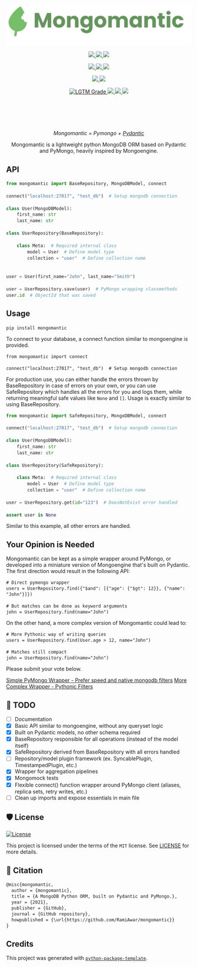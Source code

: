 ![Logo](https://github.com/RamiAwar/mongomantic/raw/main/docs/assets/text_logo.png)

<p align='center'>
  <a href="https://github.com/RamiAwar/mongomantic/actions?query=workflow%3Abuild">
    <img src='https://github.com/RamiAwar/mongomantic/workflows/build/badge.svg?branch=main&event=push'>
  </a>
  
  <a href="https://ramiawar.github.io/Mongomantic">
    <img src='https://img.shields.io/badge/docs-passing-brightgreen'>
  </a>
  
  <a href="https://pypi.org/project/mongomantic/">
    <img src='https://img.shields.io/pypi/v/mongomantic?color=green'>
  </a>
</p>

<p align='center'>
  <a href="https://github.com/PyCQA/bandit">
    <img src='https://img.shields.io/badge/security-bandit-green.svg'>
  </a>
  
  <a href="https://github.com/RamiAwar/mongomantic/blob/main/LICENSE">
    <img src='https://img.shields.io/github/license/RamiAwar/mongomantic'>
  </a>
  
  <a href="https://github.com/RamiAwar/mongomantic/pulls?utf8=%E2%9C%93&q=is%3Apr%20author%3Aapp%2Fdependabot">
    <img src='https://img.shields.io/badge/dependencies-up%20to%20date-brightgreen.svg'>
  </a>
</p>
 
<p align='center'>
  <a href="https://github.com/RamiAwar/mongomantic/blob/master/.pre-commit-config.yaml">
    <img src='https://img.shields.io/badge/pre--commit-enabled-brightgreen?logo=pre-commit&logoColor=white'>
  </a>
  
  <a href="https://github.com/RamiAwar/mongomantic/releases">
    <img src='https://img.shields.io/badge/%F0%9F%9A%80-semantic%20versions-informational.svg'>
  </a>
</p>

<p align='center'>
  <a href="https://lgtm.com/projects/g/RamiAwar/Mongomantic/context:python">
    <img alt="LGTM Grade" src="https://img.shields.io/lgtm/grade/python/github/RamiAwar/Mongomantic">
  </a>
  <a href="https://scrutinizer-ci.com/g/RamiAwar/Mongomantic/?branch=main">
  <img src='https://scrutinizer-ci.com/g/RamiAwar/Mongomantic/badges/quality-score.png?b=main'>
  </a>
  
  <a href="https://scrutinizer-ci.com/code-intelligence">
    <img src='https://scrutinizer-ci.com/g/RamiAwar/Mongomantic/badges/code-intelligence.svg?b=main'>
  </a>
  
  <a href="https://scrutinizer-ci.com/g/RamiAwar/Mongomantic/?branch=main">
    <img src='https://scrutinizer-ci.com/g/RamiAwar/Mongomantic/badges/coverage.png?b=main'>
  </a>
</p>

<br><br><br><br>

<p align="center">
    <em>Mongomantic = Pymongo + <a href="https://pydantic-docs.helpmanual.io/">Pydantic</a></em>
</p>

<p align="center">
  Mongomantic is a lightweight python MongoDB ORM based on Pydantic and PyMongo, heavily inspired by Mongoengine. 
</p>
  
## API

```python
from mongomantic import BaseRepository, MongoDBModel, connect

connect("localhost:27017", "test_db")  # Setup mongodb connection

class User(MongoDBModel):
    first_name: str
    last_name: str

class UserRepository(BaseRepository):

    class Meta:  # Required internal class
        model = User  # Define model type
        collection = "user"  # Define collection name


user = User(first_name="John", last_name="Smith")

user = UserRepository.save(user)  # PyMongo wrapping classmethods
user.id  # ObjectId that was saved

```

## Usage

```
pip install mongomantic
```

To connect to your database, a connect function similar to mongoengine is provided.

```
from mongomantic import connect

connect("localhost:27017", "test_db")  # Setup mongodb connection
```

For production use, you can either handle the errors thrown by BaseRepository in case of errors on your own, or you can use SafeRepository which handles all the errors for you and logs them, while returning meaningful safe values like `None` and `[]`. Usage is exactly similar to using BaseRepository.

```python
from mongomantic import SafeRepository, MongoDBModel, connect

connect("localhost:27017", "test_db")  # Setup mongodb connection

class User(MongoDBModel):
    first_name: str
    last_name: str

class UserRepository(SafeRepository):

    class Meta:  # Required internal class
        model = User  # Define model type
        collection = "user"  # Define collection name

user = UserRepository.get(id="123")  # DoesNotExist error handled

assert user is None

```

Similar to this example, all other errors are handled.

## Your Opinion is Needed

Mongomantic can be kept as a simple wrapper around PyMongo, or developed into a miniature version of Mongoengine that's built on Pydantic.
The first direction would result in the following API:

```
# Direct pymongo wrapper
users = UserRepository.find({"$and": [{"age": {"$gt": 12}}, {"name": "John"}]})

# But matches can be done as keyword arguments
john = UserRepository.find(name="John")
```

On the other hand, a more complex version of Mongomantic could lead to:

```
# More Pythonic way of writing queries
users = UserRepository.find(User.age > 12, name="John")

# Matches still compact
john = UserRepository.find(name="John")
```

Please submit your vote below.

<p><a href="https://api.gh-polls.com/poll/01F2Y55FJSGXFMJW97Z143C6E0/Simple%20PyMongo%20Wrapper%20-%20Prefer%20speed%20and%20native%20mongodb%20filters/vote"><img src="https://api.gh-polls.com/poll/01F2Y55FJSGXFMJW97Z143C6E0/Simple%20PyMongo%20Wrapper%20-%20Prefer%20speed%20and%20native%20mongodb%20filters" alt="">Simple PyMongo Wrapper - Prefer speed and native mongodb filters</a>
<a href="https://api.gh-polls.com/poll/01F2Y55FJSGXFMJW97Z143C6E0/More%20Complex%20Wrapper%20-%20Pythonic%20filters/vote"><img src="https://api.gh-polls.com/poll/01F2Y55FJSGXFMJW97Z143C6E0/More%20Complex%20Wrapper%20-%20Pythonic%20filters" alt="">More Complex Wrapper - Pythonic Filters</a></p>

## 🚀 TODO

- [ ] Documentation
- [x] Basic API similar to mongoengine, without any queryset logic
- [x] Built on Pydantic models, no other schema required
- [x] BaseRepository responsible for all operations (instead of the model itself)
- [x] SafeRepository derived from BaseRepository with all errors handled
- [ ] Repository/model plugin framework (ex. SyncablePlugin, TimestampedPlugin, etc.)
- [x] Wrapper for aggregation pipelines
- [x] Mongomock tests
- [x] Flexible connect() function wrapper around PyMongo client (aliases, replica sets, retry writes, etc.)
- [ ] Clean up imports and expose essentials in main file

## 🛡 License

[![License](https://img.shields.io/github/license/RamiAwar/mongomantic)](https://github.com/RamiAwar/mongomantic/blob/main/LICENSE)

This project is licensed under the terms of the `MIT` license. See [LICENSE](https://github.com/RamiAwar/mongomantic/blob/main/LICENSE) for more details.

## 📃 Citation

```
@misc{mongomantic,
  author = {mongomantic},
  title = {A MongoDB Python ORM, built on Pydantic and PyMongo.},
  year = {2021},
  publisher = {GitHub},
  journal = {GitHub repository},
  howpublished = {\url{https://github.com/RamiAwar/mongomantic}}
}
```

## Credits

This project was generated with [`python-package-template`](https://github.com/TezRomacH/python-package-template).
